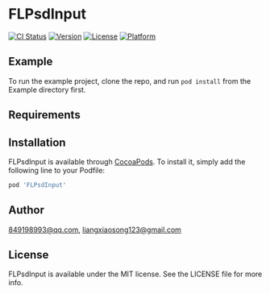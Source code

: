 # FLPsdInput

[![CI Status](https://img.shields.io/travis/849198993@qq.com/FLPsdInput.svg?style=flat)](https://travis-ci.org/849198993@qq.com/FLPsdInput)
[![Version](https://img.shields.io/cocoapods/v/FLPsdInput.svg?style=flat)](https://cocoapods.org/pods/FLPsdInput)
[![License](https://img.shields.io/cocoapods/l/FLPsdInput.svg?style=flat)](https://cocoapods.org/pods/FLPsdInput)
[![Platform](https://img.shields.io/cocoapods/p/FLPsdInput.svg?style=flat)](https://cocoapods.org/pods/FLPsdInput)

## Example

To run the example project, clone the repo, and run `pod install` from the Example directory first.

## Requirements

## Installation

FLPsdInput is available through [CocoaPods](https://cocoapods.org). To install
it, simply add the following line to your Podfile:

```ruby
pod 'FLPsdInput'
```

## Author

849198993@qq.com, liangxiaosong123@gmail.com

## License

FLPsdInput is available under the MIT license. See the LICENSE file for more info.
